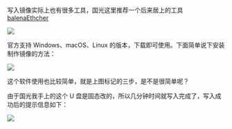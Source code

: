 写入镜像实际上也有很多工具，国光这里推荐一个后来居上的工具 [balenaEthcher](https://www.balena.io/etcher) 

![](https://image.3001.net/images/20210916/16318001211261.png) 

官方支持 Windows、macOS、Linux 的版本，下载即可使用。下面简单说下安装制作镜像的方法：

![](https://image.3001.net/images/20210916/16318002942938.png) 

这个软件使用也比较简单，就是上图标记的三步，是不是很简单呢？

由于国光我手上的这个 U 盘是固态改的，所以几分钟时间就写入完成了，写入成功后的提示信息如下：

![](https://image.3001.net/images/20210916/16318005846468.png) 
